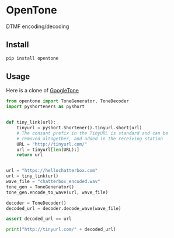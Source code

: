 # OpenTone

DTMF encoding/decoding


## Install

```bash
pip install opentone
```

## Usage

Here is a clone of [GoogleTone](https://chrome.google.com/webstore/detail/google-tone/nnckehldicaciogcbchegobnafnjkcne?hl=en)

```python
from opentone import ToneGenerator, ToneDecoder
import pyshorteners as pyshort


def tiny_link(url):
    tinyurl = pyshort.Shortener().tinyurl.short(url)
    # The consant prefix in the TinyURL is standard and can be
    # removed altogether, and added in the receiving station
    URL = "http://tinyurl.com/"
    url = tinyurl[len(URL):]
    return url


url = "https://hellochatterbox.com"
url = tiny_link(url)
wave_file = "chatterbox_encoded.wav"
tone_gen = ToneGenerator()
tone_gen.encode_to_wave(url, wave_file)

decoder = ToneDecoder()
decoded_url = decoder.decode_wave(wave_file)

assert decoded_url == url

print("http://tinyurl.com/" + decoded_url)
```